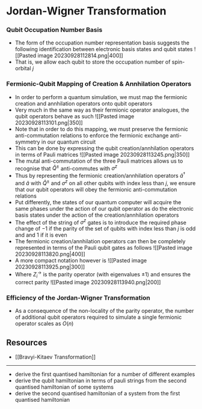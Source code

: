 # Jordan-Wigner Transformation

### Qubit Occupation Number Basis
- The form of the occupation number representation basis suggests the following identification between electronic basis states and qubit states
![[Pasted image 20230928112814.png|400]]
- That is, we allow each qubit to store the occupation number of spin-orbital $j$

### Fermionic-Qubit Mapping of Creation & Annhilation Operators
- In order to perform a quantum simulation, we must map the fermionic creation and annhilation operators onto qubit operators
- Very much in the same way as their fermionic operator analogues, the qubit operators behave as such
![[Pasted image 20230928113101.png|350]]
- Note that in order to do this mapping, we must preserve the fermionic anti-commutation relations to enforce the fermionic exchange anti-symmetry in our quantum circuit
- This can be done by expressing the qubit creation/annhilation operators in terms of Pauli matrices
![[Pasted image 20230928113245.png|350]]
- The mutal anti-commutation of the three Pauli matrices allows us to recognise that $\hat Q^{\pm}$ anti-commutes with $\sigma^{z}$ 
- Thus by representing the fermionic creation/annhilation operators $\hat a^{\dagger}$ and $\hat a$ with $\hat Q^{\pm}$ and $\sigma^z$ on all other qubits with index less than $j$, we ensure that our qubit operators will obey the fermionic anti-commutation relations
- Put differently, the states of our quantum computer will acquire the same phases under the action of our qubit operator as do the electronic basis states under the action of the creation/annhilation operators
- The effect of the string of $\sigma^{z}$ gates is to introduce the required phase change of $-1$ if the parity of the set of qubits with index less than $j$ is odd and and $1$ if it is even
- The fermionic creation/annhilation operators can then be completely represented in terms of the Pauli qubit gates as follows
![[Pasted image 20230928113820.png|400]]
- A more compact notation however is
![[Pasted image 20230928113925.png|300]]
- Where $Z_i^{\rightarrow}$ is the parity operator (with eigenvalues $\pm 1$) and ensures the correct parity
![[Pasted image 20230928113940.png|200]]


### Efficiency of the Jordan-Wigner Transformation
- As a consequence of the non-locality of the parity operator, the number of additional qubit operators required to simulate a single fermionic operator scales as $O(n)$


## Resources
- [[Bravyi-Kitaev Transformation]]

---


- derive the first quantised hamiltonian for a number of different examples
- derive the qubit hamiltonian in terms of pauli strings from the second quantised hamiltonian of some systems
- derive the second quantised hamiltonian of a system from the first quantised hamiltonian